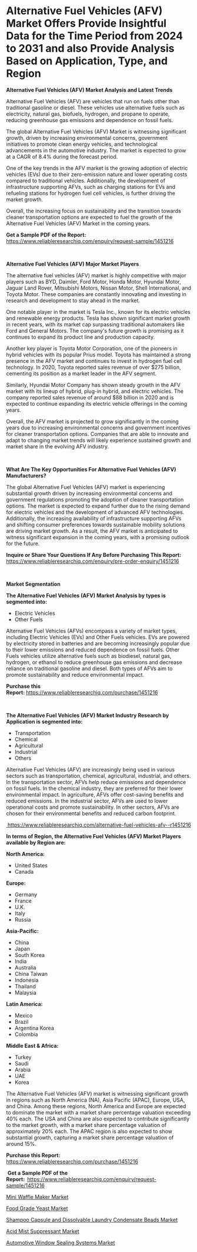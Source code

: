 <p><h1>Alternative Fuel Vehicles (AFV) Market Offers Provide Insightful Data for the Time Period from 2024 to 2031 and also Provide Analysis Based on Application, Type, and Region</h1></p><p><strong>Alternative Fuel Vehicles (AFV) Market Analysis and Latest Trends</strong></p>
<p><p>Alternative Fuel Vehicles (AFV) are vehicles that run on fuels other than traditional gasoline or diesel. These vehicles use alternative fuels such as electricity, natural gas, biofuels, hydrogen, and propane to operate, reducing greenhouse gas emissions and dependence on fossil fuels.</p><p>The global Alternative Fuel Vehicles (AFV) Market is witnessing significant growth, driven by increasing environmental concerns, government initiatives to promote clean energy vehicles, and technological advancements in the automotive industry. The market is expected to grow at a CAGR of 8.4% during the forecast period.</p><p>One of the key trends in the AFV market is the growing adoption of electric vehicles (EVs) due to their zero-emission nature and lower operating costs compared to traditional vehicles. Additionally, the development of infrastructure supporting AFVs, such as charging stations for EVs and refueling stations for hydrogen fuel cell vehicles, is further driving the market growth.</p><p>Overall, the increasing focus on sustainability and the transition towards cleaner transportation options are expected to fuel the growth of the Alternative Fuel Vehicles (AFV) Market in the coming years.</p></p>
<p><strong>Get a Sample PDF of the Report:&nbsp;</strong> <a href="https://www.reliableresearchiq.com/enquiry/request-sample/1451216">https://www.reliableresearchiq.com/enquiry/request-sample/1451216</a></p>
<p>&nbsp;</p>
<p><strong>Alternative Fuel Vehicles (AFV) Major Market Players</strong></p>
<p><p>The alternative fuel vehicles (AFV) market is highly competitive with major players such as BYD, Daimler, Ford Motor, Honda Motor, Hyundai Motor, Jaguar Land Rover, Mitsubishi Motors, Nissan Motor, Shell International, and Toyota Motor. These companies are constantly innovating and investing in research and development to stay ahead in the market.</p><p>One notable player in the market is Tesla Inc., known for its electric vehicles and renewable energy products. Tesla has shown significant market growth in recent years, with its market cap surpassing traditional automakers like Ford and General Motors. The company's future growth is promising as it continues to expand its product line and production capacity.</p><p>Another key player is Toyota Motor Corporation, one of the pioneers in hybrid vehicles with its popular Prius model. Toyota has maintained a strong presence in the AFV market and continues to invest in hydrogen fuel cell technology. In 2020, Toyota reported sales revenue of over $275 billion, cementing its position as a market leader in the AFV segment.</p><p>Similarly, Hyundai Motor Company has shown steady growth in the AFV market with its lineup of hybrid, plug-in hybrid, and electric vehicles. The company reported sales revenue of around $88 billion in 2020 and is expected to continue expanding its electric vehicle offerings in the coming years.</p><p>Overall, the AFV market is projected to grow significantly in the coming years due to increasing environmental concerns and government incentives for cleaner transportation options. Companies that are able to innovate and adapt to changing market trends will likely experience sustained growth and market share in the evolving AFV industry.</p></p>
<p>&nbsp;</p>
<p><strong>What Are The Key Opportunities For Alternative Fuel Vehicles (AFV) Manufacturers?</strong></p>
<p><p>The global Alternative Fuel Vehicles (AFV) market is experiencing substantial growth driven by increasing environmental concerns and government regulations promoting the adoption of cleaner transportation options. The market is expected to expand further due to the rising demand for electric vehicles and the development of advanced AFV technologies. Additionally, the increasing availability of infrastructure supporting AFVs and shifting consumer preferences towards sustainable mobility solutions are driving market growth. As a result, the AFV market is anticipated to witness significant expansion in the coming years, with a promising outlook for the future.</p></p>
<p><strong>Inquire or Share Your Questions If Any Before Purchasing This Report:</strong> <a href="https://www.reliableresearchiq.com/enquiry/pre-order-enquiry/1451216">https://www.reliableresearchiq.com/enquiry/pre-order-enquiry/1451216</a></p>
<p>&nbsp;</p>
<p><strong>Market Segmentation</strong></p>
<p><strong>The Alternative Fuel Vehicles (AFV) Market Analysis by types is segmented into:</strong></p>
<p><ul><li>Electric Vehicles</li><li>Other Fuels</li></ul></p>
<p><p>Alternative Fuel Vehicles (AFVs) encompass a variety of market types, including Electric Vehicles (EVs) and Other Fuels vehicles. EVs are powered by electricity stored in batteries and are becoming increasingly popular due to their lower emissions and reduced dependence on fossil fuels. Other Fuels vehicles utilize alternative fuels such as biodiesel, natural gas, hydrogen, or ethanol to reduce greenhouse gas emissions and decrease reliance on traditional gasoline and diesel. Both types of AFVs aim to promote sustainability and reduce environmental impact.</p></p>
<p><strong>Purchase this Report:&nbsp;</strong><a href="https://www.reliableresearchiq.com/purchase/1451216">https://www.reliableresearchiq.com/purchase/1451216</a></p>
<p>&nbsp;</p>
<p><strong>The Alternative Fuel Vehicles (AFV) Market Industry Research by Application is segmented into:</strong></p>
<p><ul><li>Transportation</li><li>Chemical</li><li>Agricultural</li><li>Industrial</li><li>Others</li></ul></p>
<p><p>Alternative Fuel Vehicles (AFV) are increasingly being used in various sectors such as transportation, chemical, agricultural, industrial, and others. In the transportation sector, AFVs help reduce emissions and dependence on fossil fuels. In the chemical industry, they are preferred for their lower environmental impact. In agriculture, AFVs offer cost-saving benefits and reduced emissions. In the industrial sector, AFVs are used to lower operational costs and promote sustainability. In other sectors, AFVs are chosen for their environmental benefits and reduced carbon footprint.</p></p>
<p><a href="https://www.reliableresearchiq.com/alternative-fuel-vehicles-afv--r1451216">&nbsp;https://www.reliableresearchiq.com/alternative-fuel-vehicles-afv--r1451216</a></p>
<p><strong>In terms of Region, the Alternative Fuel Vehicles (AFV) Market Players available by Region are:</strong></p>
<p>
    <p> <strong> North America: </strong>
        <ul>
            <li>United States</li>
            <li>Canada</li>
        </ul>
        </p> 
    <p> <strong> Europe: </strong>
        <ul>
            <li>Germany</li>
            <li>France</li>
            <li>U.K.</li>
            <li>Italy</li>
            <li>Russia</li>
        </ul>
        </p> 
    <p> <strong> Asia-Pacific: </strong>
        <ul>
            <li>China</li>
            <li>Japan</li>
            <li>South Korea</li>
            <li>India</li>
            <li>Australia</li>
            <li>China Taiwan</li>
            <li>Indonesia</li>
            <li>Thailand</li>
            <li>Malaysia</li>
        </ul>
        </p> 
    <p> <strong> Latin America: </strong>
        <ul>
            <li>Mexico</li>
            <li>Brazil</li>
            <li>Argentina Korea</li>
            <li>Colombia</li>
        </ul>
        </p> 
    <p> <strong> Middle East & Africa: </strong>
        <ul>
            <li>Turkey</li>
            <li>Saudi</li>
            <li>Arabia</li>
            <li>UAE</li>
            <li>Korea</li>
        </ul>
    </p>
    </p>
<p><p>The Alternative Fuel Vehicles (AFV) market is witnessing significant growth in regions such as North America (NA), Asia Pacific (APAC), Europe, USA, and China. Among these regions, North America and Europe are expected to dominate the market with a market share percentage valuation exceeding 40% each. The USA and China are also expected to contribute significantly to the market growth, with a market share percentage valuation of approximately 20% each. The APAC region is also expected to show substantial growth, capturing a market share percentage valuation of around 15%.</p></p>
<p><strong>Purchase this Report: </strong><a href="https://www.reliableresearchiq.com/purchase/1451216">https://www.reliableresearchiq.com/purchase/1451216</a></p>
<p>&nbsp;<strong>Get a Sample PDF of the Report:&nbsp;&nbsp;</strong><a href="https://www.reliableresearchiq.com/enquiry/request-sample/1451216">https://www.reliableresearchiq.com/enquiry/request-sample/1451216</a></p>
<p><strong></strong></p>
<p><p><a href="https://github.com/ayamgoreng5458/Market-Research-Report-List-1/blob/main/mini-waffle-maker-market.md">Mini Waffle Maker Market</a></p><p><a href="https://medium.com/@lottierunte68/global-food-grade-yeast-market-exploring-market-share-market-trends-and-future-growth-a798963ae3ca">Food Grade Yeast Market</a></p><p><a href="https://medium.com/@stephaniewynterk14/shampoo-capsule-and-dissolvable-laundry-condensate-beads-market-size-market-segmentation-market-27575cba1cb6">Shampoo Capsule and Dissolvable Laundry Condensate Beads Market</a></p><p><a href="https://www.linkedin.com/pulse/evaluating-global-acid-mist-suppressant-market-trends-growth-iu2qe?trackingId=oGNyKsx99tR4%2F1YP%2FLqBJA%3D%3D">Acid Mist Suppressant Market</a></p><p><a href="https://www.linkedin.com/pulse/automotive-window-sealing-systems-market-trends-focusing-insight-wch6e?trackingId=zurU4O49Y4gyTXeONRrycA%3D%3D">Automotive Window Sealing Systems Market</a></p></p>